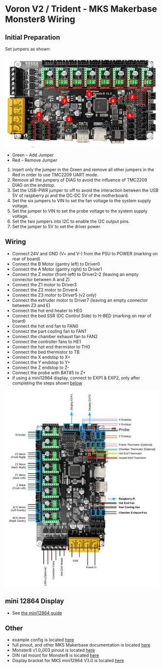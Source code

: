 # Voron V2 / Trident - MKS Makerbase Monster8 Wiring

## Initial Preparation 

Set jumpers as shown:

![](./images/v2-monster8-initial-preparation.jpg)

* Green – Add Jumper
* Red – Remove Jumper
1. Insert only the jumper in the Green and remove all other jumpers in the Red in order to use TMC2209 UART mode.
2. Remove all the jumpers of DIAG to avoid the influence of TMC2209 DIAG on the endstop.
3. Set the USB-PWR jumper to off to avoid the interaction between the USB 5V of raspberry pi and the DC-DC 5V of the motherboard.
4. Set the six jumpers to VIN to set the fan voltage to the system supply voltage.
5. Set the jumper to VIN to set the probe voltage to the system supply voltage.
6. Set the two jumpers into I2C to enable the I2C output pins.
7. Set the jumper to 5V to set the driver power.

## Wiring

* Connect 24V and GND (V+ and V-) from the PSU to POWER (marking on rear of board)
* Connect the B Motor (gantry left) to Driver0
* Connect the A Motor (gantry right) to Driver1
* Connect the Z motor (front-left) to Driver2-2 (leaving an empty connector between A and Z)
* Connect the Z1 motor to Driver3
* Connect the Z2 motor to Driver4
* Connect the Z3 motor to Driver5 (v2 only)
* Connect the extruder motor to Driver7 (leaving an empty connector between Z3 and E)
* Connect the hot end heater to HE0
* Connect the bed SSR (DC Control Side) to H-BED (marking on rear of board)
* Connect the hot end fan to FAN0
* Connect the part cooling fan to FAN1
* Connect the chamber exhaust fan to FAN2
* Connect the controller fans to HE1
* Connect the hot end thermistor to TH0
* Connect the bed thermistor to TB
* Connect the X endstop to X+
* Connect the Y endstop to Y+
* Connect the Z endstop to Z-
* Connect the probe with BAT85 to Z+
* if using a mini12864 display, connect to EXP1 & EXP2, only after completing the steps shown [below](#mini-12864-Display)

![](./images/v2_monster8_wiring.png)

## mini 12864 Display
* See [the mini12864 guide](https://docs.vorondesign.com/build/electrical/mini12864_klipper_guide.html)

## Other
* example config is located [here](Voron2_Monster8_Config.cfg)
* full pinout, and other MKS Makerbase documentation is located [here](https://github.com/makerbase-mks/MKS-Monster8/)
* Monster8 v1.0_003 pinout is located [here](https://github.com/makerbase-mks/MKS-Monster8/blob/main/hardware/MKS%20Monster8%20V1.0_003/MKS%20Monster8%20V1.0_003%20PIN.pdf)
* DIN rail mount for Monster8 is located [here](https://github.com/makerbase-mks/MKS-Monster8/tree/main/STL/MKS%20Monster8%20fixed%20bracket)
* Display bracket for MKS mini12864 V3.0 is located [here](https://github.com/makerbase-mks/MKS-Monster8/tree/main/STL/MKS%20Mini12864%20V3.0%20STL)
